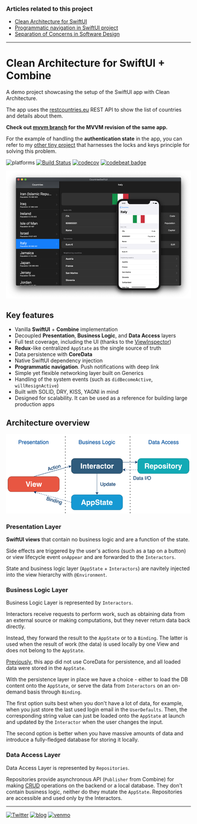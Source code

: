 ### Articles related to this project

* [Clean Architecture for SwiftUI](https://nalexn.github.io/clean-architecture-swiftui/?utm_source=nalexn_github)
* [Programmatic navigation in SwiftUI project](https://nalexn.github.io/swiftui-deep-linking/?utm_source=nalexn_github)
* [Separation of Concerns in Software Design](https://nalexn.github.io/separation-of-concerns/?utm_source=nalexn_github)

---

# Clean Architecture for SwiftUI + Combine

A demo project showcasing the setup of the SwiftUI app with Clean Architecture.

The app uses the [restcountries.eu](https://restcountries.eu/) REST API to show the list of countries and details about them.

**Check out [mvvm branch](https://github.com/nalexn/clean-architecture-swiftui/tree/mvvm) for the MVVM revision of the same app.**

For the example of handling the **authentication state** in the app, you can refer to my [other tiny project](https://github.com/nalexn/uikit-swiftui) that harnesses the locks and keys principle for solving this problem.

![platforms](https://img.shields.io/badge/platforms-iPhone%20%7C%20iPad%20%7C%20macOS-lightgrey) [![Build Status](https://travis-ci.com/nalexn/clean-architecture-swiftui.svg?branch=master)](https://travis-ci.com/nalexn/clean-architecture-swiftui) [![codecov](https://codecov.io/gh/nalexn/clean-architecture-swiftui/branch/master/graph/badge.svg)](https://codecov.io/gh/nalexn/clean-architecture-swiftui) [![codebeat badge](https://codebeat.co/badges/db33561b-0b2b-4ee1-a941-a08efbd0ebd7)](https://codebeat.co/projects/github-com-nalexn-clean-architecture-swiftui-master)

<p align="center">
  <img src="https://github.com/nalexn/blob_files/blob/master/images/countries_preview.png?raw=true" alt="Diagram"/>
</p>

## Key features
* Vanilla **SwiftUI** + **Combine** implementation
* Decoupled **Presentation**, **Business Logic**, and **Data Access** layers
* Full test coverage, including the UI (thanks to the [ViewInspector](https://github.com/nalexn/ViewInspector))
* **Redux**-like centralized `AppState` as the single source of truth
* Data persistence with **CoreData**
* Native SwiftUI dependency injection
* **Programmatic navigation**. Push notifications with deep link
* Simple yet flexible networking layer built on Generics
* Handling of the system events (such as `didBecomeActive`, `willResignActive`)
* Built with SOLID, DRY, KISS, YAGNI in mind
* Designed for scalability. It can be used as a reference for building large production apps

## Architecture overview

<p align="center">
  <img src="https://github.com/nalexn/blob_files/blob/master/images/swiftui_arc_001.png?raw=true" alt="Diagram"/>
</p>

### Presentation Layer

**SwiftUI views** that contain no business logic and are a function of the state.

Side effects are triggered by the user's actions (such as a tap on a button) or view lifecycle event `onAppear` and are forwarded to the `Interactors`.

State and business logic layer (`AppState` + `Interactors`) are navitely injected into the view hierarchy with `@Environment`.

### Business Logic Layer

Business Logic Layer is represented by `Interactors`. 

Interactors receive requests to perform work, such as obtaining data from an external source or making computations, but they never return data back directly.

Instead, they forward the result to the `AppState` or to a `Binding`. The latter is used when the result of work (the data) is used locally by one View and does not belong to the `AppState`.

[Previously](https://github.com/nalexn/clean-architecture-swiftui/releases/tag/1.0), this app did not use CoreData for persistence, and all loaded data were stored in the `AppState`.

With the persistence layer in place we have a choice - either to load the DB content onto the `AppState`, or serve the data from `Interactors` on an on-demand basis through `Binding`.

The first option suits best when you don't have a lot of data, for example, when you just store the last used login email in the `UserDefaults`. Then, the corresponding string value can just be loaded onto the `AppState` at launch and updated by the `Interactor` when the user changes the input.

The second option is better when you have massive amounts of data and introduce a fully-fledged database for storing it locally.

### Data Access Layer

Data Access Layer is represented by `Repositories`.

Repositories provide asynchronous API (`Publisher` from Combine) for making [CRUD](https://en.wikipedia.org/wiki/Create,_read,_update_and_delete) operations on the backend or a local database. They don't contain business logic, neither do they mutate the `AppState`. Repositories are accessible and used only by the Interactors.

---

[![Twitter](https://img.shields.io/badge/twitter-nallexn-blue)](https://twitter.com/nallexn) [![blog](https://img.shields.io/badge/blog-github-blue)](https://nalexn.github.io/?utm_source=nalexn_github) [![venmo](https://img.shields.io/badge/%F0%9F%8D%BA-Venmo-brightgreen)](https://venmo.com/nallexn)
